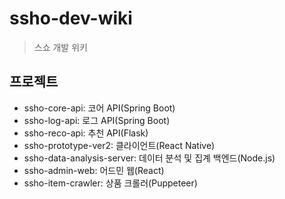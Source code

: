 # ssho-dev-wiki
> 스쇼 개발 위키

## 프로젝트

 - ssho-core-api: 코어 API(Spring Boot)
 - ssho-log-api: 로그 API(Spring Boot)
 - ssho-reco-api: 추천 API(Flask)
 - ssho-prototype-ver2: 클라이언트(React Native)
 - ssho-data-analysis-server: 데이터 분석 및 집계 백엔드(Node.js)
 - ssho-admin-web: 어드민 웹(React)
 - ssho-item-crawler: 상품 크롤러(Puppeteer) 
 

